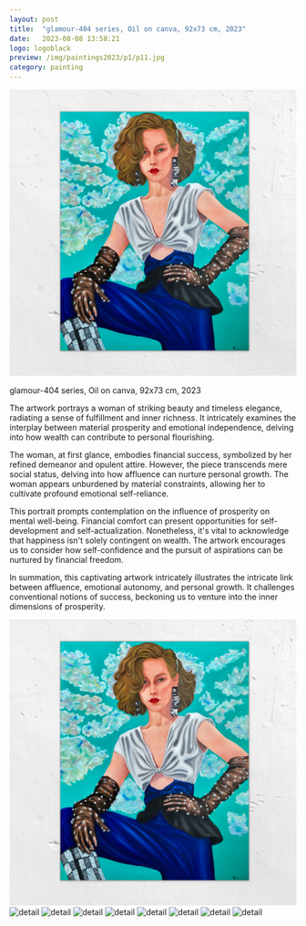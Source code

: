 ```yaml
---
layout: post
title:  "glamour-404 series, Oil on canva, 92x73 cm, 2023"
date:   2023-08-08 13:58:21
logo: logoblack
preview: /img/paintings2023/p1/p11.jpg
category: painting
---
```



![Picture 1](/img/paintings2023/p1/p11.jpg) 

glamour-404 series, Oil on canva, 92x73 cm, 2023

The artwork portrays a woman of striking beauty and timeless elegance, radiating a sense of fulfillment and inner richness. It intricately examines the interplay between material prosperity and emotional independence, delving into how wealth can contribute to personal flourishing.

The woman, at first glance, embodies financial success, symbolized by her refined demeanor and opulent attire. However, the piece transcends mere social status, delving into how affluence can nurture personal growth. The woman appears unburdened by material constraints, allowing her to cultivate profound emotional self-reliance.

This portrait prompts contemplation on the influence of prosperity on mental well-being. Financial comfort can present opportunities for self-development and self-actualization. Nonetheless, it's vital to acknowledge that happiness isn't solely contingent on wealth. The artwork encourages us to consider how self-confidence and the pursuit of aspirations can be nurtured by financial freedom.

In summation, this captivating artwork intricately illustrates the intricate link between affluence, emotional autonomy, and personal growth. It challenges conventional notions of success, beckoning us to venture into the inner dimensions of prosperity.


![detail](/img/paintings2023/p1/p11.jpg) 
![detail](/img/paintings2023/p1/p12.png) 
![detail](/img/paintings2023/p1/p13.png) 
![detail](/img/paintings2023/p1/p14.png) 
![detail](/img/paintings2023/p1/p15.png) 
![detail](/img/paintings2023/p1/p16.png)
![detail](/img/paintings2023/p1/p17.png)
![detail](/img/paintings2023/p1/p18.png)
![detail](/img/paintings2023/p1/p19.png)


